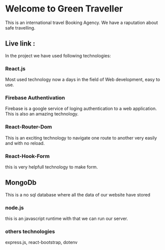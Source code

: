 # Welcome to Green Traveller

This is an international travel Booking Agency. We have a raputation about safe travelling. 



## Live link :

In the project we have used following technologies:

### React.js


Most used technology now a days in the field of Web development, easy to use. 



### Firebase Authentivation 

Firebase is a google service of loging authentication to a web application. This is also an amazing technology.

### React-Router-Dom 
This is an exciting technology to navigate one route to another very easily and with no reload.

### React-Hook-Form

this is very helpfull technology to make form.

## MongoDb

This is a no sql database where all the data of our website have stored

### node.js

this is an javascript runtime with that we can run our server.

### others technologies

express.js, react-bootstrap, dotenv 
